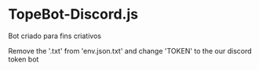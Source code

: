# TopeBot-Discord.js
Bot criado para fins criativos

Remove the '.txt' from 'env.json.txt' and change 'TOKEN' to the our discord token bot